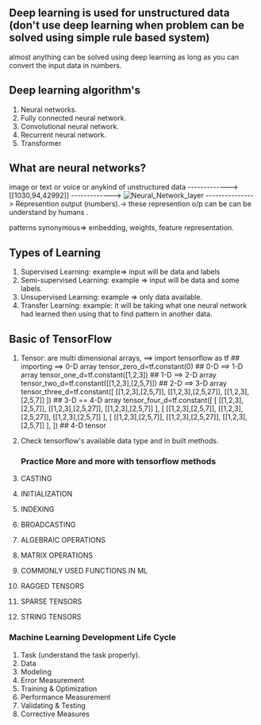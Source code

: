## Deep learning is used for unstructured data (don't use deep learning when problem can be solved using simple rule based system)
almost anything can be solved using deep learning as long as you can convert the input data in numbers.
## Deep learning algorithm's
1. Neural networks.
2. Fully connected neural network.
3. Convolutional neural network.
4. Recurrent neural network.
5. Transformer

## What are neural networks?

  image or text or voice or anykind of unstructured data  -------------> [[1030,94,42992]]  ------------->  ![Neural_Network_layer](https://github.com/user-attachments/assets/c25a894a-dc87-4498-8a06-d86a36f7dab1)  ---------------> Represention output (numbers).-> these represention o/p can be can be understand by humans .


patterns synonymous=> embedding, weights, feature representation. 


## Types of Learning
1. Supervised Learning: example=> input will be data and labels
2. Semi-supervised Learning: example => input will be data and some labels.
3. Unsupervised Learning: example => only data available. 
4. Transfer Learning: example: it will be taking what one neural network had learned then using that to find pattern in another data.


## Basic of TensorFlow
1. Tensor: are multi dimensional arrays,
   ==> import tensorflow as tf  ## importing
   ==> 0-D array
   tensor_zero_d=tf.constant(0)  ## 0-D
   ==> 1-D array
   tensor_one_d=tf.constant([1,2,3])  ## 1-D
   ==> 2-D array
   tensor_two_d=tf.constant([[1,2,3],[2,5,7]])  ## 2-D
   ==> 3-D array
   tensor_three_d=tf.constant([
   [[1,2,3],[2,5,7]],
   [[1,2,3],[2,5,27]],
   [[1,2,3],[2,5,7]]
   ])  ## 3-D
   == 4-D array
   tensor_four_d=tf.constant([
   [
   [[1,2,3],[2,5,7]],
   [[1,2,3],[2,5,27]],
   [[1,2,3],[2,5,7]]
   ],
   [
   [[1,2,3],[2,5,7]],
   [[1,2,3],[2,5,27]],
   [[1,2,3],[2,5,7]]
   ],
   [
   [[1,2,3],[2,5,7]],
   [[1,2,3],[2,5,27]],
   [[1,2,3],[2,5,7]]
   ],
   ])  ## 4-D tensor

2. Check tensorflow's available data type and in built methods.
   ### Practice More and more with tensorflow methods

3. CASTING
4. INITIALIZATION
5. INDEXING
6. BROADCASTING
7. ALGEBRAIC OPERATIONS
8. MATRIX OPERATIONS
9. COMMONLY USED FUNCTIONS IN ML
10. RAGGED TENSORS
11. SPARSE TENSORS
12. STRING TENSORS


### Machine Learning Development Life Cycle
1. Task  (understand the task properly).
2. Data
3. Modeling
4. Error Measurement
5. Training & Optimization
6. Performance Measurement
7. Validating & Testing
8. Corrective Measures


